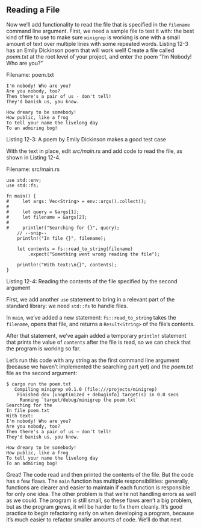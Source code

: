 ## Reading a File

Now we’ll add functionality to read the file that is specified in the `filename` command line argument. First, we need a sample file to test it with: the best kind of file to use to make sure `minigrep` is working is one with a small amount of text over multiple lines with some repeated words. Listing 12-3 has an Emily Dickinson poem that will work well! Create a file called *poem.txt* at the root level of your project, and enter the poem “I’m Nobody! Who are you?”

<span class="filename">Filename: poem.txt</span>

```text
I'm nobody! Who are you?
Are you nobody, too?
Then there's a pair of us - don't tell!
They'd banish us, you know.

How dreary to be somebody!
How public, like a frog
To tell your name the livelong day
To an admiring bog!
```

<span class="caption">Listing 12-3: A poem by Emily Dickinson makes a good test case</span>

With the text in place, edit *src/main.rs* and add code to read the file, as shown in Listing 12-4.

<span class="filename">Filename: src/main.rs</span>

```rust,should_panic
use std::env;
use std::fs;

fn main() {
#     let args: Vec<String> = env::args().collect();
#
#     let query = &args[1];
#     let filename = &args[2];
#
#     println!("Searching for {}", query);
    // --snip--
    println!("In file {}", filename);

    let contents = fs::read_to_string(filename)
        .expect("Something went wrong reading the file");

    println!("With text:\n{}", contents);
}
```

<span class="caption">Listing 12-4: Reading the contents of the file specified by the second argument</span>

First, we add another `use` statement to bring in a relevant part of the standard library: we need `std::fs` to handle files.

In `main`, we’ve added a new statement: `fs::read_to_string` takes the `filename`, opens that file, and returns a `Result<String>` of the file’s contents.

After that statement, we’ve again added a temporary `println!` statement that prints the value of `contents` after the file is read, so we can check that the program is working so far.

Let’s run this code with any string as the first command line argument (because we haven’t implemented the searching part yet) and the *poem.txt* file as the second argument:

```text
$ cargo run the poem.txt
   Compiling minigrep v0.1.0 (file:///projects/minigrep)
    Finished dev [unoptimized + debuginfo] target(s) in 0.0 secs
     Running `target/debug/minigrep the poem.txt`
Searching for the
In file poem.txt
With text:
I'm nobody! Who are you?
Are you nobody, too?
Then there's a pair of us — don't tell!
They'd banish us, you know.

How dreary to be somebody!
How public, like a frog
To tell your name the livelong day
To an admiring bog!
```

Great! The code read and then printed the contents of the file. But the code has a few flaws. The `main` function has multiple responsibilities: generally, functions are clearer and easier to maintain if each function is responsible for only one idea. The other problem is that we’re not handling errors as well as we could. The program is still small, so these flaws aren’t a big problem, but as the program grows, it will be harder to fix them cleanly. It’s good practice to begin refactoring early on when developing a program, because it’s much easier to refactor smaller amounts of code. We’ll do that next.